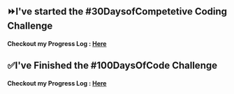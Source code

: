 ## ⏩I've started the #30DaysofCompetetive Coding Challenge

#### Checkout my Progress Log : [Here](https://github.com/AbhiramReddyD/Algorithm-DataStructures/blob/master/README.md)

## ✅I've Finished the #100DaysOfCode Challenge

#### Checkout my Progress Log : [Here](https://github.com/AbhiramReddyD/100-Days-of-Code/blob/master/%5B2%5DProgressLog.md)
